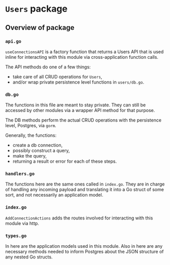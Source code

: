 # `Users` package

## Overview of package

### `api.go`

`useConnectionsAPI` is a factory function that returns a Users API that is used inline for interacting with this module via cross-application function calls.  

The API methods do one of a few things:

- take care of all CRUD operations for `Users`, 
- and/or wrap private persistence level functions in `users/db.go`.

### `db.go`

The functions in this file are meant to stay private. They can still be accessed by other modules via a wrapper API method for that purpose.

The DB methods perform the actual CRUD operations with the persistence level, Postgres, via `gorm`.  

Generally, the functions:

- create a db connection,
- possibly construct a query,
- make the query,
- returning a result or error for each of these steps.

### `handlers.go`

The functions here are the same ones called in `index.go`. They are in charge of handling any incoming payload and translating it into a Go struct of some sort, and not necessarily an application model.

### `index.go`

`AddConnectionActions` adds the routes involved for interacting with this module via http.

### `types.go`

In here are the application models used in this module. Also in here are any necessary methods needed to inform Postgres about the JSON structure of any nested Go structs.